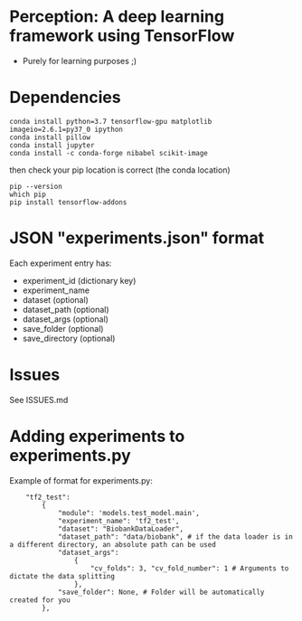 # Perception: A deep learning framework using TensorFlow

* Purely for learning purposes ;)

# Dependencies

```
conda install python=3.7 tensorflow-gpu matplotlib imageio=2.6.1=py37_0 ipython
conda install pillow
conda install jupyter
conda install -c conda-forge nibabel scikit-image

```
then check your pip location is correct (the conda location)
```
pip --version
which pip
pip install tensorflow-addons
```
# JSON "experiments.json" format

Each experiment entry has:
 - experiment_id (dictionary key)
 - experiment_name
 - dataset (optional)
 - dataset_path (optional)
 - dataset_args (optional)
 - save_folder (optional)
 - save_directory (optional)


# Issues
See ISSUES.md


# Adding experiments to experiments.py

Example of format for experiments.py:

```
    "tf2_test":
        {
            "module": 'models.test_model.main',
            "experiment_name": 'tf2_test',
            "dataset": "BiobankDataLoader",
            "dataset_path": "data/biobank", # if the data loader is in a different directory, an absolute path can be used
            "dataset_args":
                {
                    "cv_folds": 3, "cv_fold_number": 1 # Arguments to dictate the data splitting
                },
            "save_folder": None, # Folder will be automatically created for you
        },
```